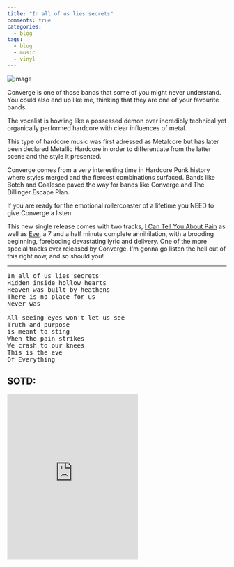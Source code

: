 ```yaml
---
title: "In all of us lies secrets"
comments: true
categories:
  - blog
tags:
  - blog
  - music
  - vinyl
---
```


![image](https://github.com/dotMavriQ/dotmavriq.github.io/blob/master/assets/images/2017-08-23%2021.33.37%201587936611387999569_225509279.jpg?raw=true)

Converge is one of those bands that some of you might never understand.
You could also end up like me, thinking that they are one of your favourite bands.

The vocalist is howling like a possessed demon over incredibly technical yet organically performed hardcore with clear influences of metal. 

This type of hardcore music was first adressed as Metalcore but has later been declared Metallic Hardcore in order to differentiate from the latter scene and the style it presented. 

Converge comes from a very interesting time in Hardcore Punk history where styles merged and the fiercest combinations surfaced. Bands like Botch and Coalesce paved the way for bands like Converge and The Dillinger Escape Plan.

If you are ready for the emotional rollercoaster of a lifetime you NEED to give Converge a listen.

This new single release comes with two tracks, 
[I Can Tell You About Pain](https://open.spotify.com/track/5sYU2A8hh1up0MzY4nf1iH?si=kX0mjEpyQiaJ9Lw_GcWzyw) as well as [Eve](https://open.spotify.com/track/7hcQALrk9WBV2oWI7hCTwP?si=G6garousTU2vdZ1ipPOdGg), a 7 and a half minute complete annihilation, with a brooding beginning, foreboding devastating lyric and delivery. One of the more special tracks ever released by Converge.
I'm gonna go listen the hell out of this right now, and so should you!

---

<pre>
In all of us lies secrets  
Hidden inside hollow hearts  
Heaven was built by heathens  
There is no place for us 
Never was  
  
All seeing eyes won't let us see  
Truth and purpose
is meant to sting  
When the pain strikes
We crash to our knees  
This is the eve
Of Everything
</pre>



## SOTD:
<iframe src="https://open.spotify.com/embed?uri=spotify:track:7hcQALrk9WBV2oWI7hCTwP" width="300" height="380" frameborder="0" allowtransparency="true" allow="encrypted-media"></iframe>
